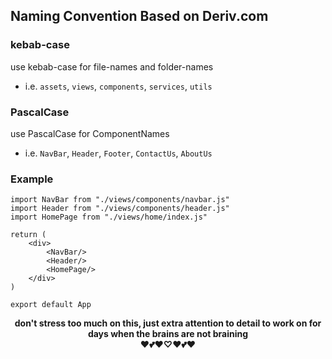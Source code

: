 ## Naming Convention Based on Deriv.com
### kebab-case
use kebab-case for file-names and folder-names
- i.e. `assets`, `views`, `components`, `services`, `utils`

### PascalCase
use PascalCase for ComponentNames
- i.e. `NavBar`, `Header`, `Footer`, `ContactUs`, `AboutUs`


### Example
```
import NavBar from "./views/components/navbar.js"
import Header from "./views/components/header.js"
import HomePage from "./views/home/index.js"

return (
    <div>
        <NavBar/>
        <Header/>
        <HomePage/>
    </div>
)

export default App
```


<div style="text-align:center">
<b>
don't stress too much on this, just extra attention to detail to work on for days when the brains are not braining</br>♥💕❤♡♥💕❤
</b>
</div>